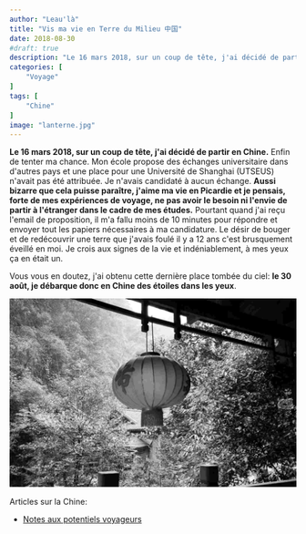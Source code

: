 ```yaml
---
author: "Leau'là"
title: "Vis ma vie en Terre du Milieu 中国"
date: 2018-08-30
#draft: true
description: "Le 16 mars 2018, sur un coup de tête, j'ai décidé de partir en Chine."
categories: [
    "Voyage"
]
tags: [
    "Chine"
]
image: "lanterne.jpg"
---
```


**Le 16 mars 2018, sur un coup de tête, j'ai décidé de partir en Chine.** Enfin de tenter ma chance. Mon école propose des échanges universitaire dans d'autres pays et une place pour une Université de Shanghai (UTSEUS) n'avait pas été attribuée. Je n'avais candidaté à aucun échange. **Aussi bizarre que cela puisse paraître, j'aime ma vie en Picardie et je pensais, forte de mes expériences de voyage, ne pas avoir le besoin ni l'envie de partir à l'étranger dans le cadre de mes études.** Pourtant quand j'ai reçu l'email de proposition, il m'a fallu moins de 10 minutes pour répondre et envoyer tout les papiers nécessaires à ma candidature. Le désir de bouger et de redécouvrir une terre que j'avais foulé il y a 12 ans c'est brusquement éveillé en moi. Je crois aux signes de la vie et indéniablement, à mes yeux ça en était un.

Vous vous en doutez, j'ai obtenu cette dernière place tombée du ciel: **le 30 août, je débarque donc en Chine des étoiles dans les yeux**.

![](lanterne.jpg)

Articles sur la Chine:

* [Notes aux potentiels voyageurs](/p/notes-aux-potentiels-voyageurs-vers-la-chine/)
